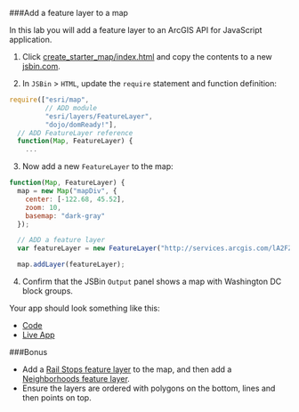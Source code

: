 ###Add a feature layer to a map

In this lab you will add a feature layer to an ArcGIS API for JavaScript application. 

1. Click [create_starter_map/index.html](../create_starter_map/index.html) and copy the contents to a new [jsbin.com](http://jsbin.com).

2. In `JSBin` > `HTML`, update the `require` statement and function definition:

  ```javascript
  require(["esri/map",
           // ADD module
           "esri/layers/FeatureLayer", 
           "dojo/domReady!"],
    // ADD FeatureLayer reference
    function(Map, FeatureLayer) {
      ...
  ```

3. Now add a new `FeatureLayer` to the map:

  ```javascript
  function(Map, FeatureLayer) {
    map = new Map("mapDiv", {
      center: [-122.68, 45.52],
      zoom: 10,
      basemap: "dark-gray"
    });

    // ADD a feature layer
    var featureLayer = new FeatureLayer("http://services.arcgis.com/lA2FZKuu26Fips7U/arcgis/rest/services/BlockGroupsDC/FeatureServer/0");

    map.addLayer(featureLayer);
  ```

4. Confirm that the JSBin `Output` panel shows a map with Washington DC block groups.

Your app should look something like this:
* [Code](index.html)
* [Live App](http://jofraley.github.io/Hacking_JavaScript/labs/jsapi3/add_feature_layer/index.html)

###Bonus
* Add a [Rail Stops feature layer](http://services.arcgis.com/uCXeTVveQzP4IIcx/arcgis/rest/services/PDX_Rail_Stops_Styled/FeatureServer/0) to the map,
 and then add a [Neighborhoods feature layer](http://services.arcgis.com/uCXeTVveQzP4IIcx/arcgis/rest/services/PDX_Neighborhoods_Styled/FeatureServer/0).
* Ensure the layers are ordered with polygons on the bottom, lines and then points on top.
